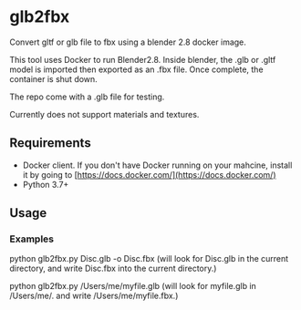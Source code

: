 # glb2fbx
Convert gltf or glb file to fbx using a blender 2.8 docker image.

This tool uses Docker to run Blender2.8. Inside blender, the .glb or .gltf model is imported then exported as an .fbx file. Once complete, the container is shut down.

The repo come with a .glb file for testing.

Currently does not support materials and textures.

## Requirements
- Docker client. If you don't have Docker running on your mahcine, install it by going to [https://docs.docker.com/](https://docs.docker.com/)
- Python 3.7+

## Usage
### Examples
python glb2fbx.py Disc.glb -o Disc.fbx (will look for Disc.glb in the current directory, and write Disc.fbx into the current directory.)

python glb2fbx.py /Users/me/myfile.glb (will look for myfile.glb in /Users/me/. and write /Users/me/myfile.fbx.)
